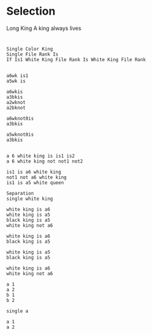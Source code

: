 # Selection

Long King
    A king always lives

# 

    Single Color King
    Single File Rank Is
    If Is1 White King File Rank Is White King File Rank


    a6wk is1
    a5wk is

    a6wkis
    a3bkis
    a2wknot
    a2bknot

    a6wknot0is
    a3bkis

    a5wknot0is
    a3bkis


    a 6 white king is is1 is2
    a 6 white king not not1 not2

    is1 is a6 white king
    not1 not a6 white king
    is1 is a5 white queen

    Separation
    single white king

    white king is a6
    white king is a5
    black king is a5
    white king not a6

    white king is a6
    black king is a5

    white king is a5
    black king is a5

    white king is a6
    white king not a6

    a 1
    a 2
    b 1
    b 2

    single a

    a 1
    a 2
